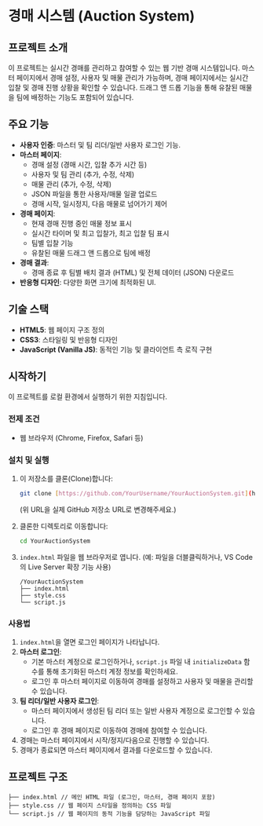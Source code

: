 # 경매 시스템 (Auction System)

## 프로젝트 소개

이 프로젝트는 실시간 경매를 관리하고 참여할 수 있는 웹 기반 경매 시스템입니다. 마스터 페이지에서 경매 설정, 사용자 및 매물 관리가 가능하며, 경매 페이지에서는 실시간 입찰 및 경매 진행 상황을 확인할 수 있습니다. 드래그 앤 드롭 기능을 통해 유찰된 매물을 팀에 배정하는 기능도 포함되어 있습니다.

## 주요 기능

- **사용자 인증**: 마스터 및 팀 리더/일반 사용자 로그인 기능.
- **마스터 페이지**:
  - 경매 설정 (경매 시간, 입찰 추가 시간 등)
  - 사용자 및 팀 관리 (추가, 수정, 삭제)
  - 매물 관리 (추가, 수정, 삭제)
  - JSON 파일을 통한 사용자/매물 일괄 업로드
  - 경매 시작, 일시정지, 다음 매물로 넘어가기 제어
- **경매 페이지**:
  - 현재 경매 진행 중인 매물 정보 표시
  - 실시간 타이머 및 최고 입찰가, 최고 입찰 팀 표시
  - 팀별 입찰 기능
  - 유찰된 매물 드래그 앤 드롭으로 팀에 배정
- **경매 결과**:
  - 경매 종료 후 팀별 배치 결과 (HTML) 및 전체 데이터 (JSON) 다운로드
- **반응형 디자인**: 다양한 화면 크기에 최적화된 UI.

## 기술 스택

- **HTML5**: 웹 페이지 구조 정의
- **CSS3**: 스타일링 및 반응형 디자인
- **JavaScript (Vanilla JS)**: 동적인 기능 및 클라이언트 측 로직 구현

## 시작하기

이 프로젝트를 로컬 환경에서 실행하기 위한 지침입니다.

### 전제 조건

- 웹 브라우저 (Chrome, Firefox, Safari 등)

### 설치 및 실행

1.  이 저장소를 클론(Clone)합니다:

    ```bash
    git clone [https://github.com/YourUsername/YourAuctionSystem.git](https://github.com/YourUsername/YourAuctionSystem.git)
    ```

    (위 URL을 실제 GitHub 저장소 URL로 변경해주세요.)

2.  클론한 디렉토리로 이동합니다:

    ```bash
    cd YourAuctionSystem
    ```

3.  `index.html` 파일을 웹 브라우저로 엽니다. (예: 파일을 더블클릭하거나, VS Code의 Live Server 확장 기능 사용)

    ```
    /YourAuctionSystem
    ├── index.html
    ├── style.css
    └── script.js
    ```

### 사용법

1.  `index.html`을 열면 로그인 페이지가 나타납니다.
2.  **마스터 로그인**:
    - 기본 마스터 계정으로 로그인하거나, `script.js` 파일 내 `initializeData` 함수를 통해 초기화된 마스터 계정 정보를 확인하세요.
    - 로그인 후 마스터 페이지로 이동하여 경매를 설정하고 사용자 및 매물을 관리할 수 있습니다.
3.  **팀 리더/일반 사용자 로그인**:
    - 마스터 페이지에서 생성된 팀 리더 또는 일반 사용자 계정으로 로그인할 수 있습니다.
    - 로그인 후 경매 페이지로 이동하여 경매에 참여할 수 있습니다.
4.  경매는 마스터 페이지에서 시작/정지/다음으로 진행할 수 있습니다.
5.  경매가 종료되면 마스터 페이지에서 결과를 다운로드할 수 있습니다.

## 프로젝트 구조

```
├── index.html // 메인 HTML 파일 (로그인, 마스터, 경매 페이지 포함)
├── style.css // 웹 페이지 스타일을 정의하는 CSS 파일
└── script.js // 웹 페이지의 동적 기능을 담당하는 JavaScript 파일
```
